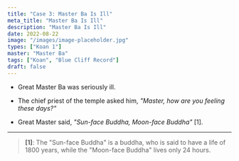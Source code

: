 ```yaml
---
title: "Case 3: Master Ba Is Ill"
meta_title: "Master Ba Is Ill"
description: "Master Ba Is Ill"
date: 2022-08-22
image: "/images/image-placeholder.jpg"
types: ["Koan 1"]
master: "Master Ba"
tags: ["Koan", "Blue Cliff Record"]
draft: false
---
```


- Great Master Ba was seriously ill. 

- The chief priest of the temple asked him, _"Master, how are you feeling these days?"_

- Great Master said, _"Sun-face Buddha, Moon-face Buddha"_ [1].

***

> **[1]**: The "Sun-face Buddha" is a buddha, who is said to have a life of
1800 years, while the "Moon-face Buddha" lives only 24 hours.
